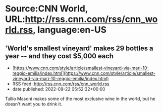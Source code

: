 # Source:CNN World, URL:http://rss.cnn.com/rss/cnn_world.rss, language:en-US

## 'World's smallest vineyard' makes 29 bottles a year -- and they cost $5,000 each
 - [https://www.cnn.com/style/article/smallest-vineyard-via-mari-10-reggio-emilia/index.html](https://www.cnn.com/style/article/smallest-vineyard-via-mari-10-reggio-emilia/index.html)
 - RSS feed: http://rss.cnn.com/rss/cnn_world.rss
 - date published: 2022-08-22 05:52:32+00:00

Tullio Masoni makes some of the most exclusive wine in the world, but he doesn't want you to drink it.


